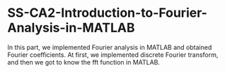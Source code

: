 # SS-CA2-Introduction-to-Fourier-Analysis-in-MATLAB
In this part, we implemented Fourier analysis in MATLAB and obtained Fourier coefficients. At first, we implemented discrete Fourier transform, and then we got to know the fft function in MATLAB.
